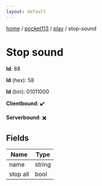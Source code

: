 ```yaml
---
layout: default
---
```


[home](/)  /  [pocket113](/protocol/pocket113)  /  [play](/protocol/pocket113/play)  /  stop-sound

# Stop sound

**Id**: 88

**Id** (hex): 58

**Id** (bin): 01011000

**Clientbound**: ✔️

**Serverbound**: ✖️

## Fields

Name | Type
---|---
name | string
stop all | bool
